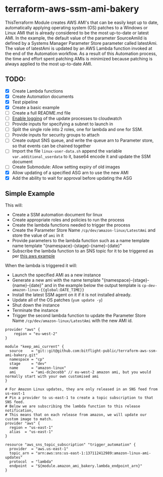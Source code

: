 # terraform-aws-ssm-ami-bakery

ThisTerraform Module creates AWS AMI's that can be easily kept up to date, automatically applying operating system (OS) patches to a Windows or Linux AMI that is already considered to be the most up-to-date or latest AMI. In the example, the default value of the parameter SourceAmiId is defined by a Systems Manager Parameter Store parameter called latestAmi. The value of latestAmi is updated by an AWS Lambda function invoked at the end of the Automation workflow. As a result of this Automation process, the time and effort spent patching AMIs is minimized because patching is always applied to the most up-to-date AMI.

## TODO:
- [x] Create Lambda functions
- [x] Create Automation documents
- [x] Test pipeline
- [x] Create a basic example
- [ ] Create a full README.md file
- [ ] [Enable logging](https://docs.aws.amazon.com/systems-manager/latest/userguide/monitoring-ssm-agent.html) of the update processes to cloudwatch
- [ ] Provide inputs for specifying a subnet to launch in
- [ ] Split the single role into 2 roles, one for lambda and one for SSM.
- [ ] Provide inputs for security groups to attach
- [ ] Create output SNS queue, and write the queue arn to Parameter store, so that events can be chained together
- [ ] Import the file `linux-user-data.sh` append the variable `var.additional_userdata` to it, base64 encode it and update the SSM document
- [ ] Create Submodule: Allow setting expiry of old images
- [x] Allow updating of a specified ASG arn to use the new AMI
- [x] Add the ability to wait for approval before updating the ASG

## Simple Example

This will:
- Create a SSM automation document for linux
- Create appropriate roles and policies to run the process
- Create the lambda functions needed to trigger the process
- Create the Parameter Store Name `/cp/dev/amazon-linux/LatestAmi` and store the value of `ami` in it
- Provide parameters to the lambda function such as a name template name template "{namespace}-{stage}-{name}-{date}"
- Subscribe the lambda function to an SNS topic for it to be triggered as per [this aws example](http://docs.amazonaws.cn/en_us/AWSEC2/latest/UserGuide/amazon-linux-ami-basics.html#linux-ami-notifications)
 

When the lambda is triggered it will:
- Launch the specified AMI as a new instance
- Generate a new ami with the name template "{namespace}-{stage}-{name}-{date}" and in the example below the output template is `cp-dev-amazon-linux-{{global:DATE_TIME}}`
- Install the latest SSM agent on it if it is not installed already.
- Update all of the OS patches (`yum update -y`)
- Shut down the instance
- Terminate the instance
- Trigger the second lambda function to update the Parameter Store Name `/cp/dev/amazon-linux/LatestAmi` with the new AMI id.

```hcl
provider "aws" {
	region = "eu-west-2"
}

module "keep_ami_current" {
  source    = "git::git@github.com:bitflight-public/terraform-aws-ssm-ami-bakery.git"
  namespace = "cp"
  stage     = "dev"
  name      = "amazon-linux"
  ami       = "ami-dc2ecebb" // eu-west-2 amazon ami, but you would normally start with your own customised ami
}

# For Amazon Linux updates, they are only released in an SNS feed from us-east-1
# Pin a provider to us-east-1 to create a topic subscription to that SNS feed.
# Below we are subscribing the lambda function to this release notification, 
# This means that on each release from amazon, we will update our custom image to match.
provider "aws" {
  region = "us-east-1"
  alias  = "us-east-1"
}

resource "aws_sns_topic_subscription" "trigger_automation" {
  provider  = "aws.us-east-1"
  topic_arn = "arn:aws:sns:us-east-1:137112412989:amazon-linux-ami-updates"
  protocol  = "lambda"
  endpoint  = "${module.amazon_ami_bakery.lambda_endpoint_arn}"
}
```
